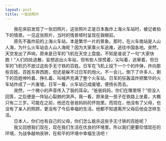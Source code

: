 ```yaml
---
layout: post
title: 一张旧照片
---
```


  
　　我在床前发现了一张旧照片，这张照片正是日本轰炸上海火车站时，被记者拍下的情景。一见这张照片，当时的情景顿时呈现在我眼前。  
　　原先不轰炸前的上海火车站，本是繁华一片的景象。那时，在火车南站是人山人海，为什么火车站会人山人海呢？因为大家乘火车逃难，逃往中国各地。突然，天空发出了声响，原来是日军的飞机在天空上盘旋。不知是谁说了一句“大家快跑！”人们四处逃散，妄想逃出火车站，但有些人惊慌着，尖叫着，逃窜着，但日军的飞机仍不放过这些手无寸铁的百姓。日军在飞机上投下一个个的炸弹，炸向那些百姓。百姓东奔西跑，但还是躲不过日军的炮火。不一会儿，倒下了许多人，剩下的百姓呻吟着、挣扎着、叫喊声充满了整个火车站。日军的狂轰滥炸把繁华的火车站炸成了一片废墟。日军一看，火车站已成废墟，便扬长而去。  
　　突然，一个微小的声音传入了我的耳朵。“爸爸妈妈，你们在哪里呀？”但没人回答，之后便是一阵钻心裂肺的哭声。我一看，原来是一孩子在铁路上坐着，大概只有二三岁。可能在之前，他还在爸爸妈妈的怀抱里。而现在，他没有了父母，也没有了亲人的照顾，更没有了今后幸福的生活。他都不知道离开父母后他会怎样生活。  
　　日本人，你们也有自己的父母，你们怎么能杀这些手无寸铁的百姓呢？  
　　我又回想我们现在，现在我们生活在优良的环境里。所以我们更要珍惜现在的环境，为战争敲响丧钟，在和平的环境中幸福生活吧！  
